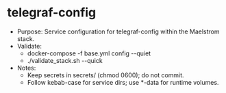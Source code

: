 # telegraf-config

- Purpose: Service configuration for telegraf-config within the Maelstrom stack.
- Validate:
  - docker-compose -f base.yml config --quiet
  - ./validate_stack.sh --quick
- Notes:
  - Keep secrets in secrets/ (chmod 0600); do not commit.
  - Follow kebab-case for service dirs; use *-data for runtime volumes.
